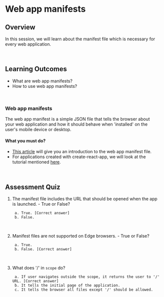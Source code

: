 # **Web app manifests**

## Overview

In this session, we will learn about the manifest file which is necessary for every web application.

<br />

## Learning Outcomes

- What are web app manifests?
- How to use web app manifests?

<br />

### Web app manifests

The web app manifest is a simple JSON file that tells the browser about your web application and how it should behave when 'installed' on the user's mobile device or desktop.

#### What you must do?

- [This article](https://web.dev/add-manifest/) will give you an introduction to the web app manifest file.
- For applications created with create-react-app, we will look at the tutorial mentioned [here](https://web.dev/add-manifest-react/).

<br />

## Assessment Quiz

1. The manifest file includes the URL that should be opened when the app is launched. - True or False?

        a. True. [Correct answer]
        b. False.

<br />

2. Manifest files are not supported on Edge browsers. - True or False?

        a. True.
        b. False. [Correct answer]

<br />

3. What does '/' in ```scope``` do?

        a. If user navigates outside the scope, it returns the user to '/' URL. [Correct answer]
        b. It tells the initial page of the application.
        c. It tells the browser all files except '/' should be allowed.